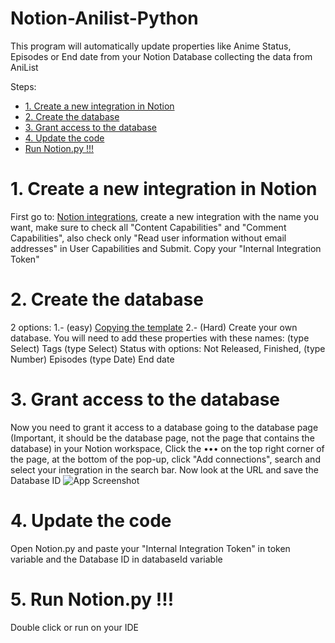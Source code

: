 # Notion-Anilist-Python
This program will automatically update properties like Anime Status, Episodes or End date from your Notion Database collecting the data from AniList

Steps: 
- [1. Create a new integration in Notion](#1-create-a-new-integration-in-notion)
- [2. Create the database](#2-create-the-database)
- [3. Grant access to the database](#3-Grant-access-to-the-database)
- [4. Update the code](#4-Update-the-code)
- [Run Notion.py !!!](##5-run-notionpy-)


# 1. Create a new integration in Notion 
First go to: [Notion integrations](https://www.notion.so/my-integrations), create a new integration with the name you want, make sure to check all "Content Capabilities" and "Comment Capabilities", also check only "Read user information without email addresses" in User Capabilities and Submit.
Copy your "Internal Integration Token"

# 2. Create the database
2 options:
1.- (easy) [Copying the template](https://nebur.notion.site/Notion-Anilist-Python-15d384e86fd84feda877971a0d7ea15a)
2.- (Hard) Create your own database. You will need to add these properties with these names: 
(type Select) Tags
(type Select) Status with options: Not Released, Finished, 
(type Number) Episodes
(type Date) End date

# 3. Grant access to the database
Now you need to grant it access to a database going to the database page (Important, it should be the database page, not the page that contains the database) in your Notion workspace, Click the ••• on the top right corner of the page, at the bottom of the pop-up, click "Add connections", 
search and select your integration in the search bar.
Now look at the URL and save the Database ID ![App Screenshot](https://files.readme.io/62e5027-notion_database_id.png)

# 4. Update the code
Open Notion.py and paste your "Internal Integration Token" in token variable and the Database ID in databaseId variable

# 5. Run Notion.py !!!
Double click or run on your IDE
